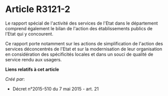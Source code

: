 # Article R3121-2

Le rapport spécial de l'activité des services de l'Etat dans le département comprend également le bilan de l'action des
établissements publics de l'Etat qui y concourent. 

Ce rapport porte notamment sur les actions de simplification de l'action des services déconcentrés de l'Etat et sur la
modernisation de leur organisation en considération des spécificités locales et dans un souci de qualité de service rendu aux
usagers.

**Liens relatifs à cet article**

_Créé par_:

  - Décret n°2015-510 du 7 mai 2015 - art. 21
